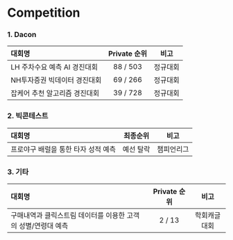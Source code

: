 # Competition

### 1. Dacon
|대회명|Private 순위|비고|
|:---|:---:|:---:|
|LH 주차수요 예측 AI 경진대회|88 / 503|정규대회|
|NH투자증권 빅데이터 경진대회|69 / 266|정규대회|
|잡케어 추천 알고리즘 경진대회|39 / 728|정규대회|




### 2. 빅콘테스트
|대회명|최종순위|비고|
|:---|:---:|:---:|
|프로야구 배럴을 통한 타자 성적 예측|예선 탈락|챔피언리그|




### 3. 기타
|대회명|Private 순위|비고|
|:---|:---:|:---:|
|구매내역과 클릭스트림 데이터를 이용한 고객의 성별/연령대 예측|2 / 13|학회캐글대회|
